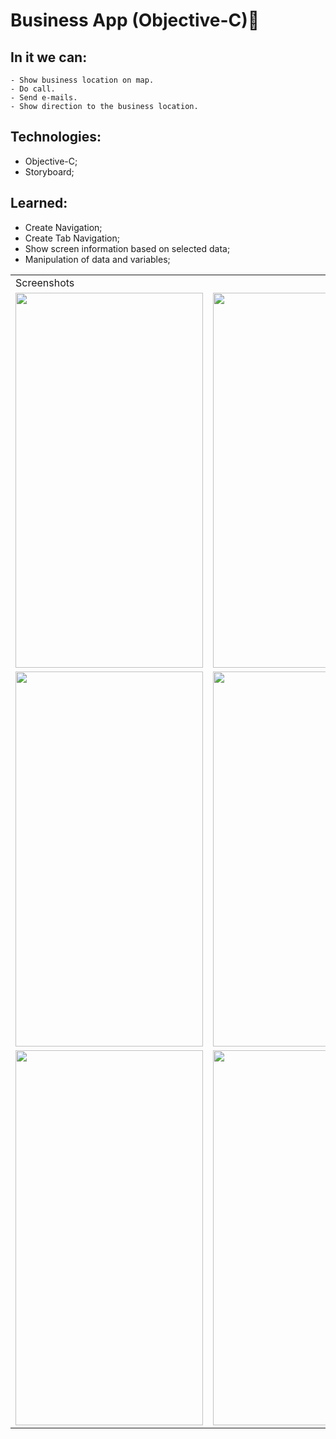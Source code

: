 # Business App (Objective-C)📱 
  
  ## In it we can:
    - Show business location on map.
    - Do call.
    - Send e-mails.
    - Show direction to the business location.
  
  ## Technologies:
   - Objective-C;
   - Storyboard;
   
  ## Learned:
  - Create Navigation;
  - Create Tab Navigation;
  - Show screen information based on selected data;
  - Manipulation of data and variables;

  <table>
    <tr>
       <td colspan="3">Screenshots</td>
    </tr>
    <tr>
      <td><img src="https://user-images.githubusercontent.com/38798492/200676940-c75a9820-3e2a-45f2-ba81-ad08348f2457.png" width="300" height="600"></td>
      <td><img src="https://user-images.githubusercontent.com/38798492/200677082-34d84040-01d0-4049-8f2d-953994c0b913.png" width="300" height="600"></td>
      <td><img src="https://user-images.githubusercontent.com/38798492/200677198-9c8cebc1-19dd-45f9-a178-fd414037dcfe.png" width="300" height="600"></td>
    </tr>
    <tr>
      <td><img src="https://user-images.githubusercontent.com/38798492/200677302-0001e61b-ba33-40e7-97c6-cb8fea1ef2d9.png" width="300" height="600"></td>
      <td><img src="https://user-images.githubusercontent.com/38798492/200677397-bb52386c-99eb-4a89-a5fa-1abac3047930.png" width="300" height="600"></td>
      <td><img src="https://user-images.githubusercontent.com/38798492/200677501-213f2707-dd81-47bb-9c6e-5e7544c0daeb.png" width="300" height="600"></td>
    </tr>
    <tr>
      <td><img src="" width="300" height="600"></td>
      <td><img src="" width="300" height="600"></td>
    </tr>
 </table>
